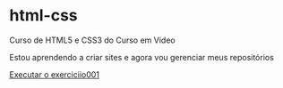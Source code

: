 # html-css
 Curso de HTML5 e CSS3 do Curso em Video

 Estou aprendendo a criar sites e agora vou gerenciar meus repositórios
 
<a href="https://lukaswrocha.github.io/html-css/exercicios/ex001/index.html"> Executar o exerciciio001 </a>